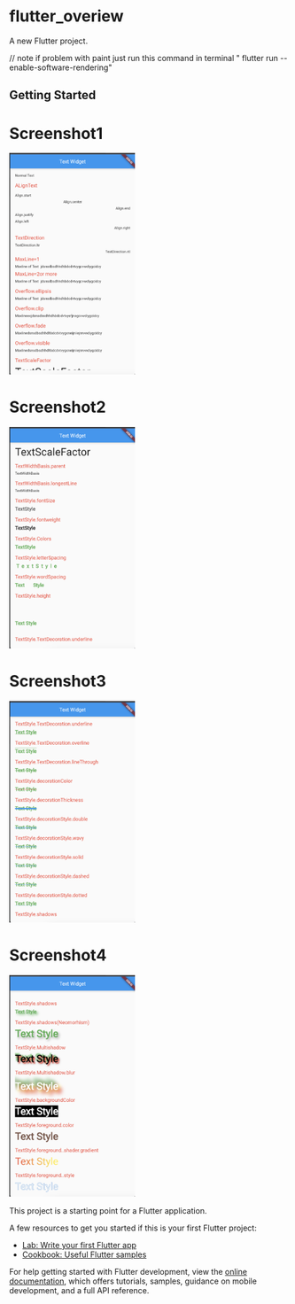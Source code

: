 # flutter_overiew

A new Flutter project.

// note if problem with paint just run this command in terminal  "  flutter run --enable-software-rendering"


## Getting Started

# Screenshot1
<img src ="https://github.com/Mirzaazmath/flutter_Overview/blob/textwidget/assets/s1.png" height="400">



# Screenshot2
<img src ="https://github.com/Mirzaazmath/flutter_Overview/blob/textwidget/assets/s2.png" height="400">



# Screenshot3
<img src ="https://github.com/Mirzaazmath/flutter_Overview/blob/textwidget/assets/s3.png" height="400">




# Screenshot4
<img src ="https://github.com/Mirzaazmath/flutter_Overview/blob/textwidget/assets/s4.png" height="400">

This project is a starting point for a Flutter application.

A few resources to get you started if this is your first Flutter project:

- [Lab: Write your first Flutter app](https://docs.flutter.dev/get-started/codelab)
- [Cookbook: Useful Flutter samples](https://docs.flutter.dev/cookbook)

For help getting started with Flutter development, view the
[online documentation](https://docs.flutter.dev/), which offers tutorials,
samples, guidance on mobile development, and a full API reference.
